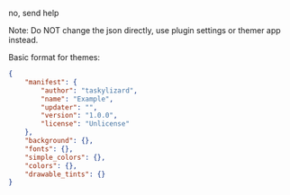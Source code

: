 no, send help

Note: Do NOT change the json directly, use plugin settings or themer app instead.

Basic format for themes:

```json
{
    "manifest": {
        "author": "taskylizard",
        "name": "Example",
        "updater": "",
        "version": "1.0.0",
        "license": "Unlicense"
    },
    "background": {},
    "fonts": {},
    "simple_colors": {},
    "colors": {},
    "drawable_tints": {}
}
```
